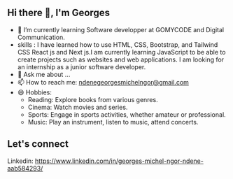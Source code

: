 ## Hi there 👋, I'm Georges


- 🌱 I’m currently learning Software developper at GOMYCODE and Digital Communication.
- skills : I have learned how to use HTML, CSS, Bootstrap, and Tailwind CSS React js and Next js.I am currently learning JavaScript to be able to create projects such as websites and web applications. 
I am looking for an internship as a junior software developer.
- 💬 Ask me about ...
- 📫 How to reach me: ndenegeorgesmichelngor@gmail.com
- 😄 Hobbies: 
    - Reading: Explore books from various genres.
    - Cinema: Watch movies and series.
    - Sports: Engage in sports activities, whether amateur or professional.
    - Music: Play an instrument, listen to music, attend concerts.


## Let's connect
Linkedin: https://www.linkedin.com/in/georges-michel-ngor-ndene-aab584293/ 

